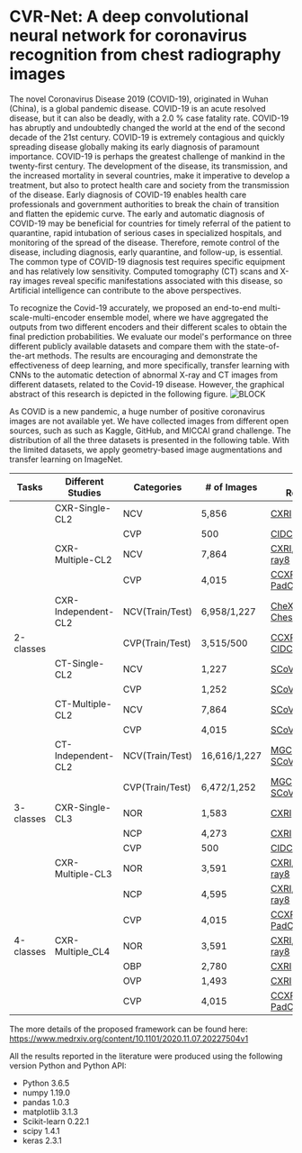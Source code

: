 # CVR-Net: A deep convolutional neural network for coronavirus recognition from chest radiography images

The novel Coronavirus Disease 2019 (COVID-19), originated in Wuhan (China), is a global pandemic disease. COVID-19 is an acute resolved disease, but it can also be deadly, with a 2.0 % case fatality rate. COVID-19 has abruptly and undoubtedly changed the world at the end of the second decade of the 21st century. COVID-19 is extremely contagious and quickly spreading disease globally making its early diagnosis of paramount importance. COVID-19 is perhaps the greatest challenge of mankind in the twenty-first century. The development of the disease, its transmission, and the increased mortality in several countries, make it imperative to develop a treatment, but also to protect health care and society from the transmission of the disease. Early diagnosis of COVID-19 enables health care professionals and government authorities to break the chain of transition and flatten the epidemic curve. The early and automatic diagnosis of COVID-19 may be beneficial for countries for timely referral of the patient to quarantine, rapid intubation of serious cases in specialized hospitals, and monitoring of the spread of the disease. Therefore, remote control of the disease, including diagnosis, early quarantine, and follow-up, is essential. The common type of COVID-19 diagnosis test requires specific equipment and has relatively low sensitivity. Computed tomography (CT) scans and X-ray images reveal specific manifestations associated with this disease, so Artificial intelligence can contribute to the above perspectives. 

To recognize the Covid-19 accurately, we proposed an end-to-end multi-scale-multi-encoder ensemble model, where we have aggregated the outputs from two different encoders and their different scales to obtain the final prediction probabilities. We evaluate our model's performance on three different publicly available datasets and compare them with the state-of-the-art methods. The results are encouraging and demonstrate the effectiveness of deep learning, and more specifically, transfer learning with CNNs to the automatic detection of abnormal X-ray and CT images from different datasets, related to the Covid-19 disease. However, the graphical abstract of this research is depicted in the following figure. 
![BLOCK](https://user-images.githubusercontent.com/32570071/87485156-edaabc80-c659-11ea-82f2-4540258af049.png) 

As COVID is a new pandemic, a huge number of positive coronavirus images are not available yet. We have collected images from different open sources, such as such as Kaggle, GitHub, and MICCAI grand challenge. The distribution of all the three datasets is presented in the following table. With the limited datasets, we apply geometry-based image augmentations and transfer learning on ImageNet. 

| Tasks      	| Different Studies    	| Categories      	| # of Images  	| Source References                                                                                                                                                                                          	| Modality 	|
|------------	|----------------------	|-----------------	|--------------	|------------------------------------------------------------------------------------------------------------------------------------------------------------------------------------------------------------	|----------	|
|            	| CXR-Single-CL2       	| NCV             	| 5,856        	| [CXRI](https://www.kaggle.com/paultimothymooney/chest-xray-pneumonia)                                                                                                                                      	| X-ray    	|
|            	|                      	| CVP             	| 500          	| [CIDC](https://github.com/ieee8023/covid-chestxray-dataset)                                                                                                                                                	| X-ray    	|
|            	| CXR-Multiple-CL2     	| NCV             	| 7,864        	| [CXRI](https://www.kaggle.com/paultimothymooney/chest-xray-pneumonia), [ChestX-ray8](https://nihcc.app.box.com/v/ChestXray-NIHCC)                                                                          	| X-ray    	|
|            	|                      	| CVP             	| 4,015        	| [CCXRI](https://www.sirm.org/category/senza-categoria/), [CIDC](https://github.com/ieee8023/covid-chestxray-dataset), [PadChest](https://bimcv.cipf.es/bimcv-projects/padchest/)                           	| X-ray    	|
|            	| CXR- Independent-CL2 	| NCV(Train/Test) 	| 6,958/1,227  	| [CheXpert](https://github.com/stanfordmlgroup/chexpert-labeler)+[CXRI](https://www.kaggle.com/paultimothymooney/chest-xray-pneumonia)/ [ChestX-ray8](https://nihcc.app.box.com/v/ChestXray-NIHCC)          	| X-ray    	|
| 2-classes  	|                      	| CVP(Train/Test) 	| 3,515/500    	| [CCXRI](https://www.sirm.org/category/senza-categoria/covid-19/)+[PadChest](https://bimcv.cipf.es/bimcv-projects/padchest/)/ [CIDC](https://github.com/ieee8023/covid-chestxray-dataset)                   	| X-ray    	|
|            	| CT-Single-CL2        	| NCV             	| 1,227        	| [SCoV](https://www.kaggle.com/plameneduardo/sarscov2-ctscan-datasetand)                                                                                                                                    	| CT       	|
|            	|                      	| CVP             	| 1,252        	| [SCoV](https://www.kaggle.com/plameneduardo/sarscov2-ctscan-datasetand)                                                                                                                                    	| CT       	|
|            	| CT-Multiple-CL2      	| NCV             	| 7,864        	| [SCoV](https://www.kaggle.com/plameneduardo/sarscov2-ctscan-datasetand), [CCII](https://nihcc.app.box.com/v/ChestXray-NIHCC), [MGC](https://github.com/UCSD-AI4H/COVID-CT)                                 	| CT       	|
|            	|                      	| CVP             	| 4,015        	| [SCoV](https://www.kaggle.com/plameneduardo/sarscov2-ctscan-dataset), [CCII](https://nihcc.app.box.com/v/ChestXray-NIHCC), [MGC](https://github.com/UCSD-AI4H/COVID-CT)                                    	| CT       	|
|            	| CT-Independent-CL2   	| NCV(Train/Test) 	| 16,616/1,227 	| [MGC](https://github.com/UCSD-AI4H/COVID-CT)+[CCII](https://nihcc.app.box.com/v/ChestXray-NIHCC)+[iCTCF](http://ictcf.biocuckoo.cn/)/ [SCoV](https://www.kaggle.com/plameneduardo/sarscov2-ctscan-dataset) 	| CT       	|
|            	|                      	| CVP(Train/Test) 	| 6,472/1,252  	| [MGC](https://github.com/UCSD-AI4H/COVID-CT)+[CCII](https://nihcc.app.box.com/v/ChestXray-NIHCC)+[iCTCF](http://ictcf.biocuckoo.cn/)/ [SCoV](https://www.kaggle.com/plameneduardo/sarscov2-ctscan-dataset) 	| CT       	|
| 3- classes 	| CXR-Single-CL3       	| NOR             	| 1,583        	| [CXRI](https://www.kaggle.com/paultimothymooney/chest-xray-pneumonia)                                                                                                                                      	| X-ray    	|
|            	|                      	| NCP             	| 4,273        	| [CXRI](https://www.kaggle.com/paultimothymooney/chest-xray-pneumonia)                                                                                                                                      	| X-ray    	|
|            	|                      	| CVP             	| 500          	| [CIDC](https://github.com/ieee8023/covid-chestxray-dataset)                                                                                                                                                	| X-ray    	|
|            	| CXR-Multiple-CL3     	| NOR             	| 3,591        	| [CXRI](https://www.kaggle.com/paultimothymooney/chest-xray-pneumonia), [ChestX-ray8](https://nihcc.app.box.com/v/ChestXray-NIHCC)                                                                          	| X-ray    	|
|            	|                      	| NCP             	| 4,595        	| [CXRI](https://www.kaggle.com/paultimothymooney/chest-xray-pneumonia), [ChestX-ray8](https://nihcc.app.box.com/v/ChestXray-NIHCC)                                                                          	| X-ray    	|
|            	|                      	| CVP             	| 4,015        	| [CCXRI](https://www.sirm.org/category/senza-categoria/covid-19/), [CIDC](https://github.com/ieee8023/covid-chestxray-dataset), [PadChest](https://bimcv.cipf.es/bimcv-projects/padchest/)                  	| X-ray    	|
| 4-classes  	| CXR-Multiple_CL4     	| NOR             	| 3,591        	| [CXRI](https://www.kaggle.com/paultimothymooney/chest-xray-pneumonia), [ChestX-ray8](https://nihcc.app.box.com/v/ChestXray-NIHCC)                                                                          	| X-ray    	|
|            	|                      	| OBP             	| 2,780        	| [CXRI](https://www.kaggle.com/paultimothymooney/chest-xray-pneumonia)                                                                                                                                      	| X-ray    	|
|            	|                      	| OVP             	| 1,493        	| [CXRI](https://www.kaggle.com/paultimothymooney/chest-xray-pneumonia)                                                                                                                                      	| X-ray    	|
|            	|                      	| CVP             	| 4,015        	| [CCXRI](https://www.sirm.org/category/senza-categoria/covid-19/), [CIDC](https://github.com/ieee8023/covid-chestxray-dataset), [PadChest](https://bimcv.cipf.es/bimcv-projects/padchest/)                  	| X-ray    	|


The more details of the proposed framework can be found here: <br>
https://www.medrxiv.org/content/10.1101/2020.11.07.20227504v1


All the results reported in the literature were produced using the following version Python and Python API:

<ul>
    <li>Python 3.6.5</li>
    <li>numpy 1.19.0</li>
    <li>pandas 1.0.3</li>
    <li>matplotlib 3.1.3</li>
    <li>Scikit-learn 0.22.1</li>
    <li>scipy 1.4.1</li>
    <li>keras 2.3.1</li>
   
</ul>

